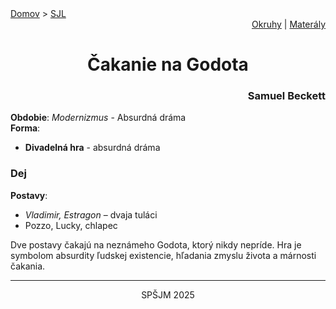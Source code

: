 <div align="center">
    <div align="left">
        <a href="/README.md">Domov</a>
        >
        <a href="../SLOVENCINA.md">SJL</a>
    </div>
    <div align="right">
        <a href="../ustne-okruhy.org.md">Okruhy</a>
        |
        <a href="https://drive.google.com/drive/u/1/folders/1hWhZNvgWC-8cb7jK5zRorX9WfCzyq_WF">Materály</a>
    </div>
<h1> Čakanie na Godota</h1>
    <div align="right">
        <h3>Samuel Beckett</h3>
    </div>
</div>

__Obdobie__: _Modernizmus_ - Absurdná dráma  
__Forma__:  
- **Divadelná hra** - absurdná dráma

### Dej
__Postavy__:  
- *Vladimir, Estragon* – dvaja tuláci  
- Pozzo, Lucky, chlapec

Dve postavy čakajú na neznámeho Godota, ktorý nikdy nepríde. Hra je symbolom absurdity ľudskej existencie, hľadania zmyslu života a márnosti čakania.

---
<div align="center">
    <p>SPŠJM 2025</p>
</div>
